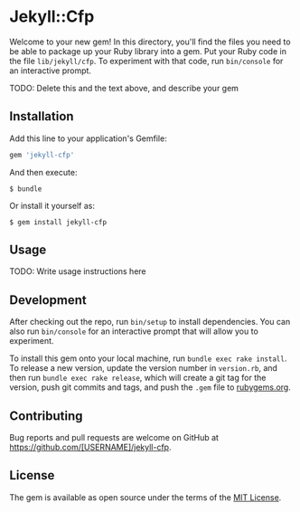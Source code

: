 # Jekyll::Cfp

Welcome to your new gem! In this directory, you'll find the files you need to be able to package up your Ruby library into a gem. Put your Ruby code in the file `lib/jekyll/cfp`. To experiment with that code, run `bin/console` for an interactive prompt.

TODO: Delete this and the text above, and describe your gem

## Installation

Add this line to your application's Gemfile:

```ruby
gem 'jekyll-cfp'
```

And then execute:

    $ bundle

Or install it yourself as:

    $ gem install jekyll-cfp

## Usage

TODO: Write usage instructions here

## Development

After checking out the repo, run `bin/setup` to install dependencies. You can also run `bin/console` for an interactive prompt that will allow you to experiment.

To install this gem onto your local machine, run `bundle exec rake install`. To release a new version, update the version number in `version.rb`, and then run `bundle exec rake release`, which will create a git tag for the version, push git commits and tags, and push the `.gem` file to [rubygems.org](https://rubygems.org).

## Contributing

Bug reports and pull requests are welcome on GitHub at https://github.com/[USERNAME]/jekyll-cfp.

## License

The gem is available as open source under the terms of the [MIT License](http://opensource.org/licenses/MIT).
